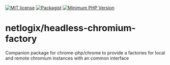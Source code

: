 [![MIT license](http://img.shields.io/badge/license-MIT-brightgreen.svg)](http://opensource.org/licenses/MIT)
[![Packagist](https://img.shields.io/packagist/v/netlogix/headless-chromium-factory.svg)](https://packagist.org/packages/netlogix/headless-chromium-factory)
[![Minimum PHP Version](https://img.shields.io/badge/php-%3E%3D%207.4-8892BF.svg)](https://php.net/)

# netlogix/headless-chromium-factory

Companion package for chrome-php/chrome to provide a factories for local and remote chromium instances with an common interface
